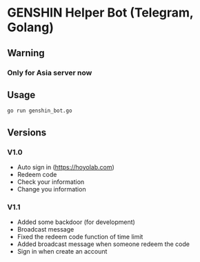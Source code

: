 # GENSHIN Helper Bot (Telegram, Golang)

## Warning

### Only for Asia server now

## Usage

```bash
go run genshin_bot.go
```

## Versions

### V1.0

- Auto sign in (https://hoyolab.com)
- Redeem code
- Check your information
- Change you information

### V1.1

- Added some backdoor (for development)
- Broadcast message
- Fixed the redeem code function of time limit
- Added broadcast message when someone redeem the code
- Sign in when create an account